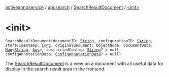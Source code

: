 [activeannoservice](../../index.md) / [api.search](../index.md) / [SearchResultDocument](index.md) / [&lt;init&gt;](./-init-.md)

# &lt;init&gt;

`SearchResultDocument(documentID: `[`String`](https://kotlinlang.org/api/latest/jvm/stdlib/kotlin/-string/index.html)`, configurationID: `[`String`](https://kotlinlang.org/api/latest/jvm/stdlib/kotlin/-string/index.html)`, storeTimestamp: `[`Long`](https://kotlinlang.org/api/latest/jvm/stdlib/kotlin/-long/index.html)`, originalDocument: ObjectNode, documentData: `[`Map`](https://kotlinlang.org/api/latest/jvm/stdlib/kotlin.collections/-map/index.html)`<`[`String`](https://kotlinlang.org/api/latest/jvm/stdlib/kotlin/-string/index.html)`, `[`Any`](https://kotlinlang.org/api/latest/jvm/stdlib/kotlin/-any/index.html)`>, restrictedConfig: `[`String`](https://kotlinlang.org/api/latest/jvm/stdlib/kotlin/-string/index.html)`? = null, configAnnotationData: `[`ConfigAnnotationData`](../../document/-config-annotation-data/index.md)`? = null)`

The [SearchResultDocument](index.md) is a view on a document with all useful data for display in the search result area
in the frontend.

